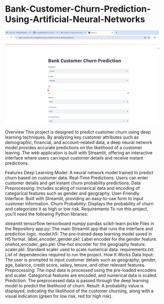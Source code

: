 # Bank-Customer-Churn-Prediction-Using-Artificial-Neural-Networks
![image alt](https://github.com/nilwagh8800/Bank-Customer-Churn-Prediction-Using-Artificial-Neural-Networks/blob/32d7752d62e16a4bcb663e9bf24af9130de9dab6/Screenshot%202025-02-24%20113515.png)

Overview
This project is designed to predict customer churn using deep learning techniques. By analyzing key customer attributes such as demographic, financial, and account-related data, a deep neural network model provides accurate predictions on the likelihood of a customer leaving. The web application is built with Streamlit, offering an interactive interface where users can input customer details and receive instant predictions.

Features
Deep Learning Model: A neural network model trained to predict churn based on customer data.
Real-Time Predictions: Users can enter customer details and get instant churn probability predictions.
Data Preprocessing: Includes scaling of numerical data and encoding of categorical features such as gender and geography.
User-Friendly Interface: Built with Streamlit, providing an easy-to-use form to input customer information.
Churn Probability: Displays the probability of churn and categorizes it as high or low risk.
Requirements
To run this project, you’ll need the following Python libraries:

streamlit
tensorflow
tensorboard
numpy
pandas
scikit-learn
pickle
Files in the Repository
app.py: The main Streamlit app that runs the interface and prediction logic.
model.h5: The pre-trained deep learning model saved in H5 format.
label_encoder_gender.pkl: Label encoder for the gender feature.
onehot_encoder_geo.pkl: One-hot encoder for the geography feature.
scaler.pkl: Standard scaler used to scale numerical data.
requirements.txt: List of dependencies required to run the project.
How It Works
Data Input: The user is prompted to input customer details such as geography, gender, age, balance, credit score, salary, tenure, and other relevant features.
Preprocessing: The input data is processed using the pre-loaded encoders and scaler. Categorical features are encoded, and numerical data is scaled.
Prediction: The preprocessed data is passed through the deep learning model to predict the likelihood of churn.
Result: A probability value is displayed, indicating the likelihood of the customer churning, along with a visual indication (green for low risk, red for high risk).
